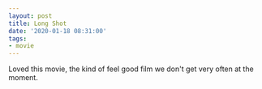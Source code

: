 ```yaml
---
layout: post
title: Long Shot
date: '2020-01-18 08:31:00'
tags:
- movie
---
```


Loved this movie, the kind of feel good film we don't get very often at the moment.

